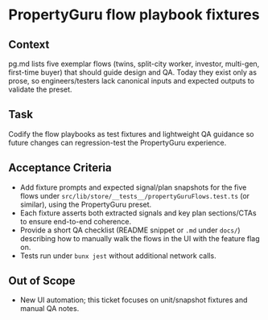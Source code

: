 # PropertyGuru flow playbook fixtures

## Context
pg.md lists five exemplar flows (twins, split-city worker, investor, multi-gen, first-time buyer) that should guide design and QA. Today they exist only as prose, so engineers/testers lack canonical inputs and expected outputs to validate the preset.

## Task
Codify the flow playbooks as test fixtures and lightweight QA guidance so future changes can regression-test the PropertyGuru experience.

## Acceptance Criteria
- Add fixture prompts and expected signal/plan snapshots for the five flows under `src/lib/store/__tests__/propertyGuruFlows.test.ts` (or similar), using the PropertyGuru preset.
- Each fixture asserts both extracted signals and key plan sections/CTAs to ensure end-to-end coherence.
- Provide a short QA checklist (README snippet or `.md` under `docs/`) describing how to manually walk the flows in the UI with the feature flag on.
- Tests run under `bunx jest` without additional network calls.

## Out of Scope
- New UI automation; this ticket focuses on unit/snapshot fixtures and manual QA notes.
